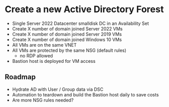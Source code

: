 # Create a new Active Directory Forest

- Single Server 2022 Datacenter smalldisk DC in an Availability Set
- Create X number of domain joined Server 2022 VMs
- Create X number of domain joined Server 2019 VMs
- Create X number of domain joined Windows 10 VMs
- All VMs are on the same VNET
- All VMs are protected by the same NSG (default rules)
  - no RDP allowed
- Bastion host is deployed for VM access


## Roadmap
- Hydrate AD with User / Group data via DSC
- Automation to teardown and build the Bastion host daily to save costs
- Are more NSG rules needed?